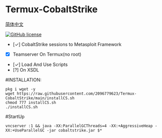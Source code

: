 # Termux-CobaltStrike


[简体中文](https://github.com/2096779623/termux-CobaltStrike/blob/main/READMECN.md)   

[![GitHub license](https://img.shields.io/badge/license-MIT-brightgreen)](https://github.com/2096779623/termux-CobaltStrike/blob/main/LICENSE) 


  
- [✓] CobaltStrike sessions to Metasploit Framework  
- [X] Teamserver On Termux(no root)  
- [✓] Load And Use Scripts  
- [?] On XSDL  




#INSTALLATION:




`pkg i wget -y`  
`wget https://raw.githubusercontent.com/2096779623/Termux-CobaltStrike/main/installCS.sh`  
`chmod 777 installCS.sh`  
`./installCS.sh`  



#StartUp  



`vncserver :1 && java -XX:ParallelGCThreads=4 -XX:+AggressiveHeap -XX:+UseParallelGC -jar cobaltstrike.jar $*`
